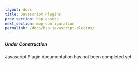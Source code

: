 ```yaml
---
layout: docs
title: Javascript Plugins
prev_section: bsp-assets
next_section: mop-configuration
permalink: /docs/bsp-javascript-plugins/
---
```


<div class="note warning">
  <h5>Under Construction</h5>
  <p>
    Javascript Plugin documentation has not been completed yet.
  </p>
</div>